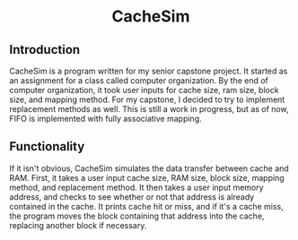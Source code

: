 # <div align='center'>CacheSim</div>
## Introduction
CacheSim is a program written for my senior capstone project. It started as an assignment for a class called computer organization. By the end of computer organization, it took user inputs for cache size, ram size, block size, and mapping method. For my capstone, I decided to try to implement replacement methods as well. This is still a work in progress, but as of now, FIFO is implemented with fully associative mapping.
## Functionality
If it isn't obvious, CacheSim simulates the data transfer between cache and RAM. First, it takes a user input cache size, RAM size, block size, mapping method, and replacement method. It then takes a user input memory address, and checks to see whether or not that address is already contained in the cache. It prints cache hit or miss, and if it's a cache miss, the program moves the block containing that address into the cache, replacing another block if necessary.
